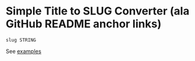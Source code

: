 # Simple Title to SLUG Converter (ala GitHub README anchor links)

```
slug STRING
```

See [examples][]

[examples]: examples_test.go
